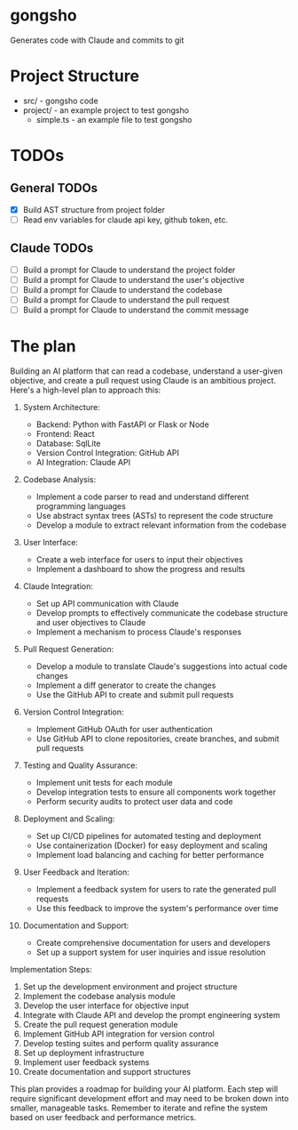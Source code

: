 # gongsho
Generates code with Claude and commits to git

# Project Structure
- src/ - gongsho code
- project/ - an example project to test gongsho
   - simple.ts - an example file to test gongsho

# TODOs
## General TODOs
   - [x] Build AST structure from project folder
   - [ ] Read env variables for claude api key, github token, etc.

## Claude TODOs
   - [ ] Build a prompt for Claude to understand the project folder
   - [ ] Build a prompt for Claude to understand the user's objective
   - [ ] Build a prompt for Claude to understand the codebase
   - [ ] Build a prompt for Claude to understand the pull request
   - [ ] Build a prompt for Claude to understand the commit message

# The plan
Building an AI platform that can read a codebase, understand a user-given objective, and create a pull request using Claude is an ambitious project. Here's a high-level plan to approach this:

1. System Architecture:
   - Backend: Python with FastAPI or Flask or Node
   - Frontend: React
   - Database: SqlLite
   - Version Control Integration: GitHub API
   - AI Integration: Claude API

2. Codebase Analysis:
   - Implement a code parser to read and understand different programming languages
   - Use abstract syntax trees (ASTs) to represent the code structure
   - Develop a module to extract relevant information from the codebase

3. User Interface:
   - Create a web interface for users to input their objectives
   - Implement a dashboard to show the progress and results

4. Claude Integration:
   - Set up API communication with Claude
   - Develop prompts to effectively communicate the codebase structure and user objectives to Claude
   - Implement a mechanism to process Claude's responses

5. Pull Request Generation:
   - Develop a module to translate Claude's suggestions into actual code changes
   - Implement a diff generator to create the changes
   - Use the GitHub API to create and submit pull requests

6. Version Control Integration:
   - Implement GitHub OAuth for user authentication
   - Use GitHub API to clone repositories, create branches, and submit pull requests

7. Testing and Quality Assurance:
   - Implement unit tests for each module
   - Develop integration tests to ensure all components work together
   - Perform security audits to protect user data and code

8. Deployment and Scaling:
   - Set up CI/CD pipelines for automated testing and deployment
   - Use containerization (Docker) for easy deployment and scaling
   - Implement load balancing and caching for better performance

9. User Feedback and Iteration:
   - Implement a feedback system for users to rate the generated pull requests
   - Use this feedback to improve the system's performance over time

10. Documentation and Support:
    - Create comprehensive documentation for users and developers
    - Set up a support system for user inquiries and issue resolution

Implementation Steps:

1. Set up the development environment and project structure
2. Implement the codebase analysis module
3. Develop the user interface for objective input
4. Integrate with Claude API and develop the prompt engineering system
5. Create the pull request generation module
6. Implement GitHub API integration for version control
7. Develop testing suites and perform quality assurance
8. Set up deployment infrastructure
9. Implement user feedback systems
10. Create documentation and support structures

This plan provides a roadmap for building your AI platform. Each step will require significant development effort and may need to be broken down into smaller, manageable tasks. Remember to iterate and refine the system based on user feedback and performance metrics.
